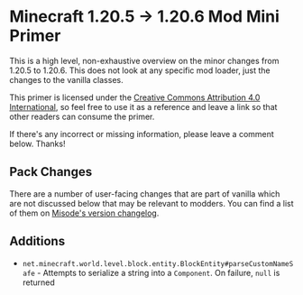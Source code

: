 # Minecraft 1.20.5 -> 1.20.6 Mod Mini Primer

This is a high level, non-exhaustive overview on the minor changes from 1.20.5 to 1.20.6. This does not look at any specific mod loader, just the changes to the vanilla classes.


This primer is licensed under the [Creative Commons Attribution 4.0 International](http://creativecommons.org/licenses/by/4.0/), so feel free to use it as a reference and leave a link so that other readers can consume the primer.

If there's any incorrect or missing information, please leave a comment below. Thanks!

## Pack Changes

There are a number of user-facing changes that are part of vanilla which are not discussed below that may be relevant to modders. You can find a list of them on [Misode's version changelog](https://misode.github.io/versions/?id=1.20.6&tab=changelog).

## Additions

- `net.minecraft.world.level.block.entity.BlockEntity#parseCustomNameSafe` - Attempts to serialize a string into a `Component`. On failure, `null` is returned
